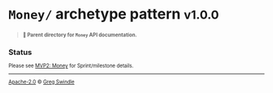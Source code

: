 # `Money/` archetype pattern <small>v1.0.0<small>
> **:open_file_folder: Parent directory for `Money` API documentation.**

## Status

Please see [MVP2: Money](https://github.com/gregswindle/archetypes/milestone/2) for Sprint/milestone details.

---

[Apache-2.0][license-url] © [Greg Swindle](https://githbub.com/gregswindle)

[license-url]: /LICENSE
